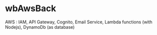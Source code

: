 # wbAwsBack
AWS : IAM, API Gateway, Cognito, Email Service, Lambda functions (with Nodejs), DynamoDb (as database)
